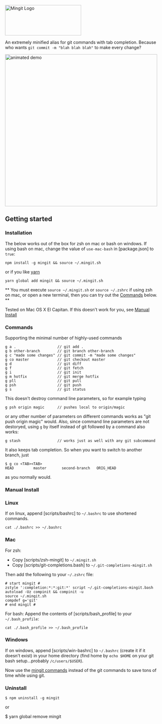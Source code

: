 <img src="mingit-logo.jpg" alt="Mingit Logo" width="250" height="100"/>

An extremely minified alias for git commands with tab completion.  Because who wants `git commit -m "blah blah blah"` to make every change?

<img src="https://lh3.googleusercontent.com/VMJqIA52i_7oeY3z1zRThPmE_4nZYdsLfTdP95EKrQU=w906-h582-no" alt="animated demo" width="500px"/>

## Getting started

### Installation
The below works out of the box for zsh on mac or bash on windows.  If using bash on mac, change the value of `use-mac-bash` in [package.json] to `true`: 

    npm install -g mingit && source ~/.mingit.sh

or if you like [yarn](https://yarnpkg.com)

    yarn global add mingit && source ~/.mingit.sh

** You must execute `source ~/.mingit.sh` or `source ~/.zshrc` if using zsh on mac, or open a new terminal, then you can try out the [Commands](#commands) below. **

Tested on Mac OS X El Capitan.  If this doesn't work for you, see [Manual Install](#manual-install)

### Commands
Supporting the minimal number of highly-used commands

    g a .                   // git add .
    g b other-branch        // git branch other-branch
    g c "made some changes" // git commit -m "made some changes"
    g co master             // git checkout master
    g d                     // git diff
    g f                     // git fetch
    g i                     // git init 
    g m hotfix              // git merge hotfix
    g pll                   // git pull
    g psh                   // git push
    g s                     // git status
    
This doesn't destroy command line parameters, so for example typing 

    g psh origin magic      // pushes local to origin/magic

or any other number of parameters on different commands works as "git push origin magic" would.  Also, since command line parameters are not destoryed, using `g` by itself instead of git followed by a command also works:

    g stash                 // works just as well with any git subcommand

It also keeps tab completion.  So when you want to switch to another branch, just 

    $ g co <TAB><TAB>
    HEAD         master       second-branch   ORIG_HEAD

as you normally would.

### Manual Install

### Linux

If on linux, append [scripts/bashrc] to `~/.bashrc` to use shortened commands. 

	cat ./.bashrc >> ~/.bashrc

### Mac

For zsh:

* Copy [scripts/zsh-mingit] to `~/.mingit.sh`
* Copy [scripts/git-completions.bash] to `~/.git-completions-mingit.sh`

Then add the following to your `~/.zshrc` file:

    # start mingit #
    zstyle ':completion:*:*:git:*' script ~/.git-completions-mingit.bash
    autoload -Uz compinit && compinit -u
    source ~/.mingit.sh
    compdef g='git'
    # end mingit #

For bash:
Append the contents of [scripts/bash_profile] to your `~/.bash_profile`:

	cat ./.bash_profile >> ~/.bash_profile

### Windows 

If on windows, append [scripts/win-bashrc] to `~/.bashrc` (create it if it doesn't exist) in your home directory (find home by `echo $HOME` on your git bash setup...probably `/c/users/$USER`). 

Now use the [mingit commands](#commands) instead of the git commands to save tons of time while using git.

### Uninstall

	$ npm uninstall -g mingit

or

  $ yarn global remove mingit
